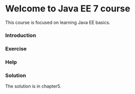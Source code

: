 # Welcome to Java EE 7 course

This course is focused on learning Java EE basics.

### Introduction

### Exercise

### Help

### Solution

The solution is in chapter5.
